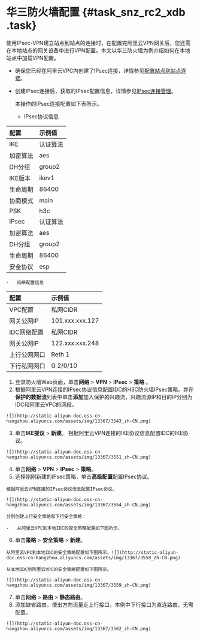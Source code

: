 # 华三防火墙配置 {#task_snz_rc2_xdb .task}

使用IPsec-VPN建立站点到站点的连接时，在配置完阿里云VPN网关后，您还需在本地站点的网关设备中进行VPN配置。本文以华三防火墙为例介绍如何在本地站点中加载VPN配置。

-   确保您已经在阿里云VPC内创建了IPsec连接，详情参见[配置站点到站点连接](https://help.aliyun.com/document_detail/65072.html?spm=a2c4g.11186623.2.3.02pwkT)。

-   创建IPsec连接后，获取的IPsec配置信息，详情参见[IPsec连接管理](https://help.aliyun.com/document_detail/65288.html?spm=a2c4g.11186623.2.4.02pwkT)。

    本操作的IPsec连接配置如下表所示。

    -   IPsec协议信息

|配置|示例值|
|:-|:--|
|IKE|认证算法|sha1|
|加密算法|aes|
|DH分组|group2|
|IKE版本|ikev1|
|生命周期|86400|
|协商模式|main|
|PSK|h3c|
|IPsec|认证算法|sha1|
|加密算法|aes|
|DH分组|group2|
|生命周期|86400|
|安全协议|esp|

    -   网络配置信息

|配置|示例值|
|:-|:--|
|VPC配置|私网CIDR|192.168.10.0/24|
|网关公网IP|101.xxx.xxx.127|
|IDC网络配置|私网CIDR|192.168.66.0/24|
|网关公网IP|122.xxx.xxx.248|
|上行公网网口|Reth 1|
|下行私网网口|G 2/0/10|


1.   登录防火墙Web页面，单击**网络** \> **VPN** \> **IPsec** \> **策略** 。 
2.   根据阿里云VPN连接的IPsec协议信息配置IDC的H3C防火墙IPsec策略。并在**保护的数据流**列表中单击**添加**加入保护的兴趣流，兴趣流源IP和目的IP分别为IDC和阿里云VPC的网段。 

    ![](http://static-aliyun-doc.oss-cn-hangzhou.aliyuncs.com/assets/img/13367/3543_zh-CN.png)

3.   单击**IKE提议** \> **新建**。 根据阿里云VPN连接的IKE协议信息配置IDC的IKE协议。

    ![](http://static-aliyun-doc.oss-cn-hangzhou.aliyuncs.com/assets/img/13367/3551_zh-CN.png)

4.   单击**网络** \> **VPN** \> **IPsec** \> **策略**。 
5.   选择刚刚新建的IPsec策略，单击**高级配置**配置IPsec协议。 

    根据阿里云VPN连接的IPsec协议信息配置IPsec协议。

    ![](http://static-aliyun-doc.oss-cn-hangzhou.aliyuncs.com/assets/img/13367/3554_zh-CN.png)

    分别创建上行安全策略和下行安全策略：

    -   从阿里云VPC到本地IDC的安全策略配置如下图所示。

6.   单击**策略** \> **安全策略** \> **新建**。 

    从阿里云VPC到本地IDC的安全策略配置如下图所示。![](http://static-aliyun-doc.oss-cn-hangzhou.aliyuncs.com/assets/img/13367/3558_zh-CN.png)

    从本地IDC到阿里云VPC的安全策略配置如下图所示。

    ![](http://static-aliyun-doc.oss-cn-hangzhou.aliyuncs.com/assets/img/13367/3559_zh-CN.png)

7.   单击**网络** \> **路由** \> **静态路由**。 
8.   添加缺省路由，使出方向流量走上行接口，本例中下行接口为直连路由，无需配置。 

    ![](http://static-aliyun-doc.oss-cn-hangzhou.aliyuncs.com/assets/img/13367/3562_zh-CN.png)


